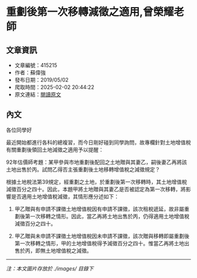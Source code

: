# 重劃後第一次移轉減徵之適用,曾榮耀老師

## 文章資訊
- 文章編號：415215
- 作者：蘇偉強
- 發布日期：2019/05/02
- 爬取時間：2025-02-02 20:44:22
- 原文連結：[閱讀原文](https://real-estate.get.com.tw/Columns/detail.aspx?no=415215)

## 內文
各位同學好

最近開始都進行各科的總複習，而今日剛好碰到同學詢問，故專欄針對土地增值稅有關重劃後領回土地減徵之適用予以提醒：

92年估價師考題：某甲參與市地重劃後配回之土地贈與其妻乙，嗣後妻乙再將該土地出售於丙。試問乙得否主張重劃後土地移轉增值稅之減徵規定？

根據土地稅法第39規定，經重劃之土地，於重劃後第一次移轉時，其土地增值稅減徵百分之四十。因此，本題甲將土地贈與其妻乙是否被認定為第一次移轉，將影響是否適用土地增值稅減徵，其情形應分述如下：

1. 甲乙贈與有申請不課徵土地增值稅因有申請不課徵，該次租稅遞延，故非屬重劃後第一次移轉之情形。因此，當乙再將土地出售於丙，仍得適用土地增值稅減徵百分之四十。

2. 甲乙贈與未申請不課徵土地增值稅因未申請不課徵，該次贈與移轉即屬重劃後第一次移轉之情形，甲的土地增值稅得予減徵百分之四十。惟當乙再將土地出售於丙，即無土地增值稅之減徵。

---
*注：本文圖片存放於 ./images/ 目錄下*
